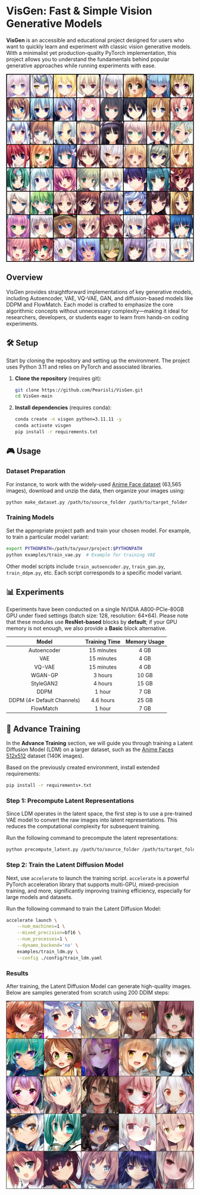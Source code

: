 # VisGen: Fast & Simple Vision Generative Models

**VisGen** is an accessible and educational project designed for users who want to quickly learn and experiment with classic vision generative models. With a minimalist yet production-quality PyTorch implementation, this project allows you to understand the fundamentals behind popular generative approaches while running experiments with ease.

<img src="assets/images/ddpm_samples.png" alt="Samples from DDPM trained from scratch" style="display: block; margin: 0 auto;">

## Overview

VisGen provides straightforward implementations of key generative models, including Autoencoder, VAE, VQ-VAE, GAN, and diffusion-based models like DDPM and FlowMatch. Each model is crafted to emphasize the core algorithmic concepts without unnecessary complexity—making it ideal for researchers, developers, or students eager to learn from hands-on coding experiments.

## 🛠️ Setup

Start by cloning the repository and setting up the environment. The project uses Python 3.11 and relies on PyTorch and associated libraries.

1. **Clone the repository** (requires git):
   ```bash
   git clone https://github.com/Pearisli/VisGen.git
   cd VisGen-main
   ```

2. **Install dependencies** (requires conda):
   ```bash
   conda create -n visgen python=3.11.11 -y
   conda activate visgen
   pip install -r requirements.txt
   ```

## 🎮 Usage

### Dataset Preparation

For instance, to work with the widely-used [Anime Face dataset](https://www.kaggle.com/datasets/splcher/animefacedataset) (63,565 images), download and unzip the data, then organize your images using:

```bash
python make_dataset.py /path/to/source_folder /path/to/target_folder
```

### Training Models

Set the appropriate project path and train your chosen model. For example, to train a particular model variant:

```bash
export PYTHONPATH=/path/to/your/project:$PYTHONPATH
python examples/train_vae.py  # Example for training VAE
```

Other model scripts include `train_autoencoder.py`, `train_gan.py`, `train_ddpm.py`, etc. Each script corresponds to a specific model variant.

## 📊 Experiments

Experiments have been conducted on a single NVIDIA A800-PCIe-80GB GPU under fixed settings (batch size: 128, resolution: 64×64). Please note that these modules use **ResNet-based** blocks by **default**; if your GPU memory is not enough, we also provide a **Basic** block alternative.

<div style="text-align: center; width: 100%; overflow-x: auto;">
    <table style="width: 100%; border-collapse: collapse; margin: 0 auto;">
        <thead>
            <tr>
                <th style="text-align: center;">Model</th>
                <th style="text-align: center;">Training Time</th>
                <th style="text-align: center;">Memory Usage</th>
            </tr>
        </thead>
        <tbody>
            <tr>
                <td>Autoencoder</td>
                <td>15 minutes</td>
                <td>4 GB</td>
            </tr>
            <tr>
                <td>VAE</td>
                <td>15 minutes</td>
                <td>4 GB</td>
            </tr>
            <tr>
                <td>VQ-VAE</td>
                <td>15 minutes</td>
                <td>4 GB</td>
            </tr>
            <tr>
                <td>WGAN-GP</td>
                <td>3 hours</td>
                <td>10 GB</td>
            </tr>
            <tr>
                <td>StyleGAN2</td>
                <td>4 hours</td>
                <td>15 GB</td>
            </tr>
            <tr>
                <td>DDPM</td>
                <td>1 hour</td>
                <td>7 GB</td>
            </tr>
            <tr>
                <td>DDPM (4× Default Channels)</td>
                <td>4.6 hours</td>
                <td>25 GB</td>
            </tr>
            <tr>
                <td>FlowMatch</td>
                <td>1 hour</td>
                <td>7 GB</td>
            </tr>
        </tbody>
    </table>
</div>

## 🚀 Advance Training

In the **Advance Training** section, we will guide you through training a Latent Diffusion Model (LDM) on a larger dataset, such as the [Anime Faces 512x512](https://www.kaggle.com/datasets/lukexng/animefaces-512x512) dataset (140K images).

Based on the previously created environment, install extended requirements:
```bash
pip install -r requirements+.txt
```

### Step 1: Precompute Latent Representations

Since LDM operates in the latent space, the first step is to use a pre-trained VAE model to convert the raw images into latent representations. This reduces the computational complexity for subsequent training.

Run the following command to precompute the latent representations:

```bash
python precompute_latent.py /path/to/source_folder /path/to/target_folder
```

### Step 2: Train the Latent Diffusion Model

Next, use `accelerate` to launch the training script. `accelerate` is a powerful PyTorch acceleration library that supports multi-GPU, mixed-precision training, and more, significantly improving training efficiency, especially for large models and datasets.

Run the following command to train the Latent Diffusion Model:

```bash
accelerate launch \
    --num_machines=1 \
    --mixed_precision=bf16 \
    --num_processes=1 \
    --dynamo_backend='no' \
    examples/train_ldm.py \
    --config ./config/train_ldm.yaml
```

### Results

After training, the Latent Diffusion Model can generate high-quality images. Below are samples generated from scratch using 200 DDIM steps:

<img src="assets/images/ldm_samples.png" alt="Samples from Latent Diffusion model trained from scratch with 200 DDIM steps" style="display: block; margin: 0 auto;">
